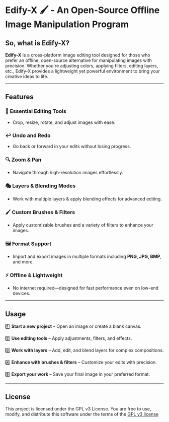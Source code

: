 # **Edify-X 🖌️ - An Open-Source Offline Image Manipulation Program**  

## **So, what is Edify-X?**  

**Edify-X** is a cross-platform image editing tool designed for those who prefer an offline, open-source alternative for manipulating images with precision. Whether you're adjusting colors, applying filters, editing layers, etc., Edify-X provides a lightweight yet powerful environment to bring your creative ideas to life.  

---

## **Features**

### 🎨 **Essential Editing Tools** 
- Crop, resize, rotate, and adjust images with ease.

### ↩️ **Undo and Redo**
- Go back or forward in your edits without losing progress.

### 🔍 **Zoom & Pan**
- Navigate through high-resolution images effortlessly.

### 🎭 **Layers & Blending Modes**
- Work with multiple layers & apply blending effects for advanced editing.

### 🖌️ **Custom Brushes & Filters**
- Apply customizable brushes and a variety of filters to enhance your images.

### 🖼️ **Format Support**
- Import and export images in multiple formats including **PNG, JPG, BMP**, and more.

### ⚡ **Offline & Lightweight**
- No internet required—designed for fast performance even on low-end devices.

---

## **Usage** 

1️⃣ **Start a new project** – Open an image or create a blank canvas.

2️⃣ **Use editing tools** – Apply adjustments, filters, and effects.

3️⃣ **Work with layers** – Add, edit, and blend layers for complex compositions.

4️⃣ **Enhance with brushes & filters** – Customize your edits with precision.

5️⃣ **Export your work** – Save your final image in your preferred format.

---

## **License**

This project is licensed under the GPL v3 License. You are free to use, modify, and distribute this software under the terms of the [GPL v3 license](./LICENSE)
